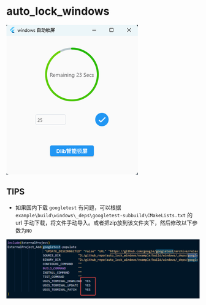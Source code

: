 # auto_lock_windows

![image-20230609101823692](image-20230609101823692.png)



## TIPS

* 如果国内下载 `googletest` 有问题，可以根据 `example\build\windows\_deps\googletest-subbuild\CMakeLists.txt` 的 url 手动下载，将文件手动导入。或者把zip放到该文件夹下，然后修改以下参数为`NO`

![image-20230608162709150](image-20230608162709150.png)

